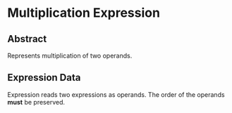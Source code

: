 # Multiplication Expression

## Abstract

Represents multiplication of two operands.

## Expression Data

Expression reads two expressions as operands. The order of the operands **must** be preserved.